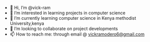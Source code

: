 - 👋 Hi, I’m @vick-ram
- 👀 I’m interested in learning projects in computer science
- 🌱 I’m currently learning computer science in Kenya methodist University,kenya
- 💞️ I’m looking to collaborate on project developments
- 📫 How to reach me: through email @ vickramodero6@gmail.com

<!---
vick-ram/vick-ram is a ✨ special ✨ repository because its `README.md` (this file) appears on your GitHub profile.
You can click the Preview link to take a look at your changes.
--->
